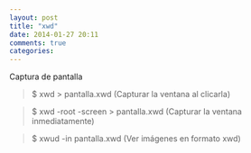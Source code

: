 ```yaml
---
layout: post
title: "xwd"
date: 2014-01-27 20:11
comments: true
categories: 
---
```

Captura de pantalla

>$ xwd > pantalla.xwd  (Capturar la ventana al clicarla) 

>$ xwd -root -screen > pantalla.xwd  (Capturar la ventana inmediatamente)

>$ xwud -in pantalla.xwd  (Ver imágenes en formato xwd)

